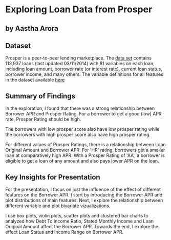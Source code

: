 # Exploring Loan Data from Prosper
## by Aastha Arora


## Dataset

Prosper is a peer-to-peer lending marketplace. The [data set](https://www.google.com/url?q=https://s3.amazonaws.com/udacity-hosted-downloads/ud651/prosperLoanData.csv&sa=D&ust=1554486256021000) contains 113,937 loans (last updated 03/11/2014) with 81 variables on each loan, including loan amount, borrower rate (or interest rate), current loan status, borrower income, and many others. The variable definitions for all features in the dataset available [here](https://www.google.com/url?q=https://docs.google.com/spreadsheet/ccc?key%3D0AllIqIyvWZdadDd5NTlqZ1pBMHlsUjdrOTZHaVBuSlE%26usp%3Dsharing&sa=D&ust=1554486256024000)


## Summary of Findings

In the exploration, I found that there was a strong relationship between Borrower APR and Prosper Rating. For a borrower to get a good (low) APR rate, Prosper Rating should be high.

The borrowers with low prosper score also have low prosper rating while the borrowers with high prosper score also have high prosper rating.

For different values of Prosper Ratings, there is a relationship between Loan Original Amount and Borrower APR. For 'HR' rating, borrowers get a smaller loan at comparatively high APR. With a Prosper Rating of 'AA', a borrower is eligible to get a loan of any amount and also pays lower APR on the loan.


## Key Insights for Presentation

For the presentation, I focus on just the influence of the effect of different features on the Borrower APR. I start by introducing the Borrower APR and plot distributions of main features. Next, I explore the relationship between different variable and plot bivariate vizualizations.

I use box plots, violin plots, scatter plots and clustered bar charts to analyzed how Debt To Income Ratio, Stated Monthly Income and Loan Original Amount affect the Borrower APR. Towards the end, I explore the effect Loan Status and Income Range on Borrower APR.
